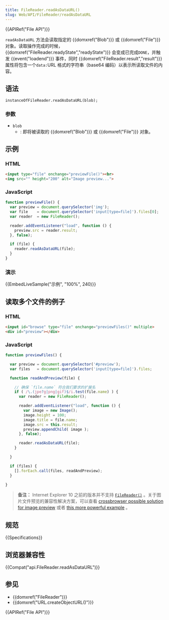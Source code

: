 ```yaml
---
title: FileReader.readAsDataURL()
slug: Web/API/FileReader/readAsDataURL
---
```


{{APIRef("File API")}}

`readAsDataURL` 方法会读取指定的 {{domxref("Blob")}} 或 {{domxref("File")}} 对象。读取操作完成的时候，{{domxref("FileReader.readyState","readyState")}} 会变成已完成`DONE`，并触发 {{event("loadend")}} 事件，同时 {{domxref("FileReader.result","result")}} 属性将包含一个`data:`URL 格式的字符串（base64 编码）以表示所读取文件的内容。

## 语法

```
instanceOfFileReader.readAsDataURL(blob);
```

### 参数

- `blob`
  - : 即将被读取的 {{domxref("Blob")}} 或 {{domxref("File")}} 对象。

## 示例

### HTML

```html
<input type="file" onchange="previewFile()"><br>
<img src="" height="200" alt="Image preview...">
```

### JavaScript

```js
function previewFile() {
  var preview = document.querySelector('img');
  var file    = document.querySelector('input[type=file]').files[0];
  var reader  = new FileReader();

  reader.addEventListener("load", function () {
    preview.src = reader.result;
  }, false);

  if (file) {
    reader.readAsDataURL(file);
  }
}
```

### 演示

{{EmbedLiveSample("示例", "100%", 240)}}

## 读取多个文件的例子

### HTML

```html
<input id="browse" type="file" onchange="previewFiles()" multiple>
<div id="preview"></div>
```

### JavaScript

```js
function previewFiles() {

  var preview = document.querySelector('#preview');
  var files   = document.querySelector('input[type=file]').files;

  function readAndPreview(file) {

    // 确保 `file.name` 符合我们要求的扩展名
    if ( /\.(jpe?g|png|gif)$/i.test(file.name) ) {
      var reader = new FileReader();

      reader.addEventListener("load", function () {
        var image = new Image();
        image.height = 100;
        image.title = file.name;
        image.src = this.result;
        preview.appendChild( image );
      }, false);

      reader.readAsDataURL(file);
    }

  }

  if (files) {
    [].forEach.call(files, readAndPreview);
  }

}
```

> **备注：** Internet Explorer 10 之前的版本并不支持 [`FileReader()`](/zh-CN/docs/Web/API/FileReader) 。关于图片文件预览的兼容性解决方案，可以查看 [crossbrowser possible solution for image preview](https://mdn.mozillademos.org/files/3699/crossbrowser_image_preview.html) 或者 [this more powerful example](https://mdn.mozillademos.org/files/3698/image_upload_preview.html) 。

## 规范

{{Specifications}}

## 浏览器兼容性

{{Compat("api.FileReader.readAsDataURL")}}

## 参见

- {{domxref("FileReader")}}
- {{domxref("URL.createObjectURL()")}}

{{APIRef("File API")}}
